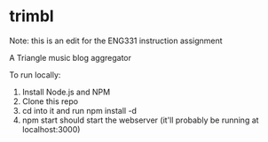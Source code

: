 trimbl
======

Note: this is an edit for the ENG331 instruction assignment

A Triangle music blog aggregator

To run locally:

1. Install Node.js and NPM
2. Clone this repo
3. cd into it and run npm install -d
4. npm start should start the webserver (it'll probably be running at localhost:3000)
